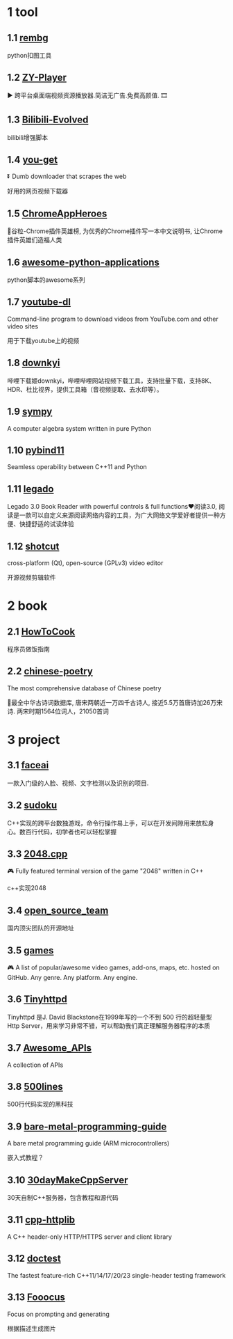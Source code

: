 # 1 tool

## 1.1 [rembg](https://github.com/danielgatis/rembg)

python扣图工具

## 1.2 [ZY-Player](https://github.com/Hunlongyu/ZY-Player)

▶️ 跨平台桌面端视频资源播放器.简洁无广告.免费高颜值. 🎞

## 1.3 [Bilibili-Evolved](https://github.com/the1812/Bilibili-Evolved)

bilibili增强脚本

## 1.4 [you-get](https://github.com/soimort/you-get)

⏬ Dumb downloader that scrapes the web

好用的网页视频下载器

## 1.5 [ChromeAppHeroes](https://github.com/zhaoolee/ChromeAppHeroes)

🌈谷粒-Chrome插件英雄榜, 为优秀的Chrome插件写一本中文说明书, 让Chrome插件英雄们造福人类

## 1.6 [awesome-python-applications](https://github.com/mahmoud/awesome-python-applications)

python脚本的awesome系列

## 1.7 [youtube-dl](https://github.com/ytdl-org/youtube-dl)

Command-line program to download videos from YouTube.com and other video sites

用于下载youtube上的视频

## 1.8 [downkyi](https://github.com/leiurayer/downkyi)

哔哩下载姬downkyi，哔哩哔哩网站视频下载工具，支持批量下载，支持8K、HDR、杜比视界，提供工具箱（音视频提取、去水印等）。

## 1.9 [sympy](https://github.com/sympy/sympy)

A computer algebra system written in pure Python

## 1.10 [pybind11](https://github.com/pybind/pybind11)

Seamless operability between C++11 and Python

## 1.11 [legado](https://github.com/gedoor/legado)

Legado 3.0 Book Reader with powerful controls & full functions❤️阅读3.0, 阅读是一款可以自定义来源阅读网络内容的工具，为广大网络文学爱好者提供一种方便、快捷舒适的试读体验

## 1.12 [shotcut](https://github.com/mltframework/shotcut)

cross-platform (Qt), open-source (GPLv3) video editor

开源视频剪辑软件

# 2 book

## 2.1 [HowToCook](https://github.com/Anduin2017/HowToCook)

程序员做饭指南

## 2.2 [chinese-poetry](https://github.com/chinese-poetry/chinese-poetry)

The most comprehensive database of Chinese poetry 

🧶最全中华古诗词数据库, 唐宋两朝近一万四千古诗人, 接近5.5万首唐诗加26万宋诗. 两宋时期1564位词人，21050首词

# 3 project

## 3.1 [faceai](https://github.com/vipstone/faceai)

一款入门级的人脸、视频、文字检测以及识别的项目.

## 3.2 [sudoku](https://github.com/mayerui/sudoku)

C++实现的跨平台数独游戏，命令行操作易上手，可以在开发间隙用来放松身心。数百行代码，初学者也可以轻松掌握

## 3.3 [2048.cpp](https://github.com/plibither8/2048.cpp)
🎮 Fully featured terminal version of the game "2048" written in C++

c++实现2048

## 3.4 [open_source_team](https://github.com/niezhiyang/open_source_team)

国内顶尖团队的开源地址

## 3.5 [games](https://github.com/leereilly/games)

🎮 A list of popular/awesome video games, add-ons, maps, etc. hosted on GitHub. Any genre. Any platform. Any engine.

## 3.6 [Tinyhttpd](https://github.com/EZLippi/Tinyhttpd)
Tinyhttpd 是J. David Blackstone在1999年写的一个不到 500 行的超轻量型 Http Server，用来学习非常不错，可以帮助我们真正理解服务器程序的本质

## 3.7 [Awesome_APIs](https://github.com/TonnyL/Awesome_APIs)

A collection of APIs

## 3.8 [500lines](https://github.com/aosabook/500lines)

500行代码实现的黑科技

## 3.9 [bare-metal-programming-guide](https://github.com/cpq/bare-metal-programming-guide)

A bare metal programming guide (ARM microcontrollers)

嵌入式教程？

## 3.10 [30dayMakeCppServer](https://github.com/yuesong-feng/30dayMakeCppServer)

30天自制C++服务器，包含教程和源代码

## 3.11 [cpp-httplib](https://github.com/yhirose/cpp-httplib)

A C++ header-only HTTP/HTTPS server and client library

## 3.12 [doctest](https://github.com/doctest/doctest)

The fastest feature-rich C++11/14/17/20/23 single-header testing framework

## 3.13 [Fooocus](https://github.com/lllyasviel/Fooocus)

Focus on prompting and generating

根据描述生成图片
